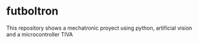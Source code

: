 # futboltron
This repository shows a mechatronic proyect using python, artificial vision and a microcontroller TIVA
